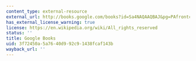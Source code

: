 ```yaml
---
content_type: external-resource
external_url: http://books.google.com/books?id=Sa4NAQAAQBAJ&pg=PAfrontcover
has_external_license_warning: true
license: https://en.wikipedia.org/wiki/All_rights_reserved
status: ''
title: Google Books
uid: 3f72450a-5a76-40d9-92c9-1438fcaf143b
wayback_url: ''
---
```

